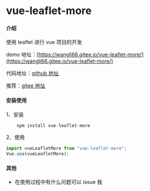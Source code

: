 # vue-leaflet-more

#### 介绍

使用 leaflet 进行 vue 项目的开发

demo 地址：[https://wangli66.gitee.io/vue-leaflet-more/](https://wangli66.gitee.io/vue-leaflet-more/)

代码地址：[github 地址](https://github.com/wangli66/vue-leaflet-more.git)

推荐：[gitee 地址](https://gitee.com/wangli66/vue-leaflet-more.git)

#### 安装使用

1、安装

```js
    npm install vue-leaflet-more
```

2、使用

```js
import vueLeafletMore from "vue-leaflet-more";
Vue.use(vueLeafletMore);
```

#### 其他

- 在使用过程中有什么问题可以 issue 我
